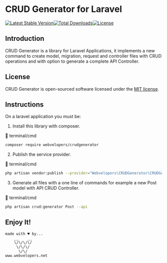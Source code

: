# CRUD Generator for Laravel

[![Latest Stable Version](https://poser.pugx.org/webvelopers/crudgenerator/v)](//packagist.org/packages/webvelopers/crudgenerator)[![Total Downloads](https://poser.pugx.org/webvelopers/crudgenerator/downloads)](//packagist.org/packages/webvelopers/crudgenerator)[![License](https://poser.pugx.org/webvelopers/crudgenerator/license)](//packagist.org/packages/webvelopers/crudgenerator)

## Introduction

CRUD Generator is a library for Laravel Applications, it implements a new command to create model, migration, request and controller files with CRUD operations and with option to generate a complete API Controller.

## License

CRUD Generator is open-sourced software licensed under the [MIT license](LICENSE.md).

## Instructions

On a laravel application you must be:

1. Install this library with composer.

🔳 terminal/cmd

```bash
composer require webvelopers/crudgenerator
```

2. Publish the service provider.

🔳 terminal/cmd

```bash
php artisan vendor:publish --provider="Webvelopers\CRUDGenerator\CRUDGeneratorServiceProvider"
```

3. Generate all files with a one line of commands for example a new Post model with API CRUD Controller.

🔳 terminal/cmd

```bash
php artisan crud:generator Post --api
```

## Enjoy It!

```
made with ♥ by...
    __    __
    \/\/\/\/
     \/\/\/
      \/\/
www.webvelopers.net
```

